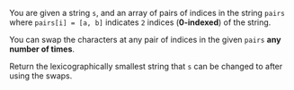 You are given a string `s`, and an array of pairs of indices in the string `pairs` where `pairs[i] = [a, b]` indicates `2` indices (**0-indexed**) of the string.

You can swap the characters at any pair of indices in the given `pairs` **any number of times**.

Return the lexicographically smallest string that `s` can be changed to after using the swaps.